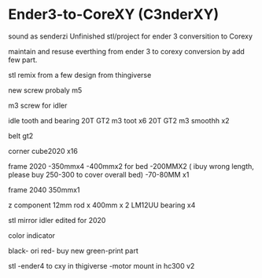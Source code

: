 # Ender3-to-CoreXY (C3nderXY)
sound as senderzi
Unfinished stl/project for ender 3 conversition to Corexy

maintain and resuse everthing from ender 3 to corexy conversion by add few part.

stl remix from a few design from thingiverse

new screw probaly m5

m3 screw for idler

idle tooth and bearing
20T GT2 m3 toot x6
20T GT2 m3 smoothh x2

belt gt2

corner cube2020
x16

frame 2020
-350mmx4
-400mmx2
for bed
-200MMX2 ( ibuy wrong length, please buy 250-300 to cover overall bed)
-70-80MM x1

frame 2040
350mmx1

z component
12mm rod x 400mm x 2
LM12UU bearing x4

stl
mirror idler edited for 2020

color indicator

black- ori 
red- buy new
green-print part

stl
-ender4 to cxy in thigiverse
-motor mount in hc300 v2
